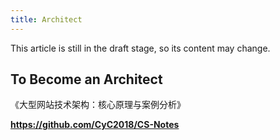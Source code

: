 ```yaml
---
title: Architect
---
```


This article is still in the draft stage, so its content may change.

## To Become an Architect

《大型网站技术架构：核心原理与案例分析》

**https://github.com/CyC2018/CS-Notes**
